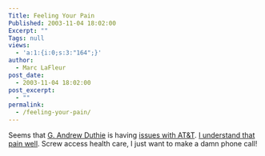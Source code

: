 ```yaml
---
Title: Feeling Your Pain
Published: 2003-11-04 18:02:00
Excerpt: ""
Tags: null
views:
  - 'a:1:{i:0;s:3:"164";}'
author:
  - Marc LaFleur
post_date:
  - 2003-11-04 18:02:00
post_excerpt:
  - ""
permalink:
  - /feeling-your-pain/
---
```

<p>Seems that <a href="http://weblogs.asp.net/gad/">G. Andrew Duthie</a> is having <a href="http://weblogs.asp.net/gad/posts/35737.aspx">issues with AT&amp;T</a>. <a href="http://weblogs.asp.net/mlafleur/posts/28647.aspx">I understand that pain well</a>. Screw access health care, I just want to make a damn phone call!</p>
<p>&nbsp;</p>